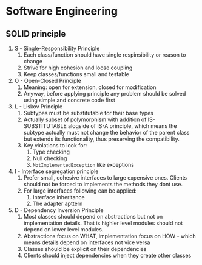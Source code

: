 # Software Engineering
## SOLID principle
1. S - Single-Responsibility Principle
    1. Each class/function should have single respinsibility or reason to change
    2. Strive for high cohesion and loose coupling
    3. Keep classes/functions small and testable
2. O - Open-Closed Principle
    1. Meaning: open for extension, closed for modification
    2. Anyway, before applying principle any problem should be solved using simple and concrete code first
3. L - Liskov Principle
    1. Subtypes must be substitutable for their base types
    2. Actually subset of polymorphism with addition of IS-SUBSTITUTABLE alogside of IS-A principle, which means the subtype actually must not change the behavior of the parent class but extends its functionality, thus preserving the compatibility.
    3. Key violations to look for:
        1. Type checking
        2. Null checking
        3. `NotImplementedException` like exceptions
4. I - Interface segregation principle
    1. Prefer small, cohesive interfaces to large expensive ones. Clients should not be forced to implements the methods they dont use.
    2. For large interfaces following can be applied:
        1. Interface inheritance
        2. The adapter apttern
5. D - Dependency Inversion Principle
    1. Most classes should depend on abstractions but not on implementation details. That is highler level modules should not depend on lower level modules.
    2. Abstractions focus on WHAT, implementation focus on HOW - which means details depend on interfaces not vice versa
    3. Classes should be explicit on their dependencies
    4. Clients should inject dependencies when they create other classes
